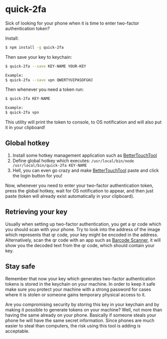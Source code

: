 # quick-2fa

Sick of looking for your phone when it is time to enter two-factor authentication token?

Install:

```sh
$ npm install -g quick-2fa
```

Then save your key to keychain:

```sh
$ quick-2fa --save KEY-NAME YOUR-KEY

Example:
$ quick-2fa --save vpn QWERTYUIPASDFGHJ
```
Then whenever you need a token run:

```sh
$ quick-2fa KEY-NAME

Example:
$ quick-2fa vpn
```

This utility will print the token to console, to OS notification and will also put it in your clipboard!

## Global hotkey

1. Install some hotkey management application such as [BetterTouchTool](https://www.boastr.net/)
2. Define global hotkey which executes: `/usr/local/bin/node /usr/local/bin/quick-2fa KEY-NAME`
3. Hell, you can even go crazy and make [BetterTouchTool](https://www.boastr.net/) paste and click the login button for you!

Now, whenever you need to enter your two-factor authentication token, press the global hotkey, wait for OS notification to appear, and then just paste (token will already exist automatically in your clipboard).

## Retrieving your key

Usually when setting up two-factor authentication, you get a qr code which you should scan with your phone. Try to look into the address of the image which represents that qr code, your key might be encoded in the address. Alternatively, scan the qr code with an app such as [Barcode Scanner](https://play.google.com/store/apps/details?id=com.google.zxing.client.android&hl=en), it will show you the decoded text from the qr code, which should contain your key.

## Stay safe

Remember that now your key which generates two-factor authentication tokens is stored in the keychain on your machine. In order to keep it safe make sure you protect your machine with a strong password for cases where it is stolen or someone gains temporary physical access to it.

Are you compromising security by storing this key in your keychain and by making it possible to generate tokens on your machine? Well, not more than having the same already on your phone. Basically if someone steals your phone he will have the same secret information. Since phones are much easier to steal than computers, the risk using this tool is adding is acceptable.
